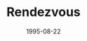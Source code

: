 ---
mission_id: rendev
editorsChoice:
title: "Rendezvous"
authors: 
    - "Jason Muhs"
date: 1995-08-22
filename: "rendev.zip"
description: "You are on a Rebel Cargo ship when the ship's computer picks up a strange reading. After a bit of decoding you realize that you've intercepted new, updated plans for the Death Star. The Imperials, realizing what has happened, board your ship and steal the plans from your commander. Now your job is to steal the plans back and escape."
cover:
levelReplaced: SECBASE
difficulty: no
bm:	no
fme: no
wax: no
three_do: no
voc: no
gmd: no
vue: no
lfd: no
base: "New level from scratch" 
editors: "DFUSE"

---
